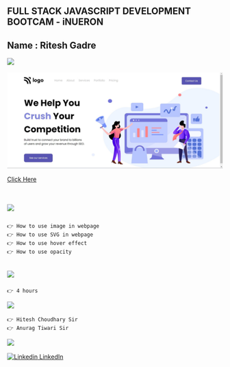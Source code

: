 ## FULL STACK JAVASCRIPT DEVELOPMENT BOOTCAM - iNUERON

## Name : Ritesh Gadre

![](https://img.shields.io/badge/Project%204-Deployed-green)

![](./images/Project4.jpg)

[Click Here](https://ritesh-project-4-digital-marketing-pa.netlify.app/)

# ![](https://img.shields.io/badge/-Learnings-orange)

```
👉 How to use image in webpage
👉 How to use SVG in webpage
👉 How to use hover effect
👉 How to use opacity
```

## ![](https://img.shields.io/badge/-Time%20Taken-orange)
```
👉 4 hours
```

![](https://img.shields.io/badge/-Speacial%20Thanks-orange)
```
👉 Hitesh Choudhary Sir
👉 Anurag Tiwari Sir
```

![](https://img.shields.io/badge/-Connect%20with%20me-blue)

[![Linkedin](https://i.stack.imgur.com/gVE0j.png) LinkedIn](https://www.linkedin.com/in/ritesh-gadre-80a0a9188/)
